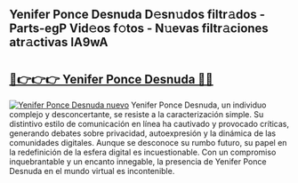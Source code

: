 ## Yenifer Ponce Desnuda D𝚎sn𝚞dos filtr𝚊dos - Parts-egP Vid𝚎os f𝚘tos - N𝚞evas filtr𝚊ciones atr𝚊ctivas lA9wA

# <h2><a href="http://mb9u0w.tromn.icu/?c=Yenifer+Ponce+Desnuda">🔗👉👉👉 Yenifer Ponce Desnuda 🔗🔗</a></h2>

[![Yenifer Ponce Desnuda nuevo](https://i.imgur.com/pEAQMta.gif)](http://mb9u0w.tromn.icu/?c=Yenifer+Ponce+Desnuda)
Yenifer Ponce Desnuda, un individuo complejo y desconcertante, se resiste a la caracterización simple. Su distintivo estilo de comunicación en línea ha cautivado y provocado críticas, generando debates sobre privacidad, autoexpresión y la dinámica de las comunidades digitales. Aunque se desconoce su rumbo futuro, su papel en la redefinición de la esfera digital es incuestionable. Con un compromiso inquebrantable y un encanto innegable, la presencia de Yenifer Ponce Desnuda en el mundo virtual es incontenible.
